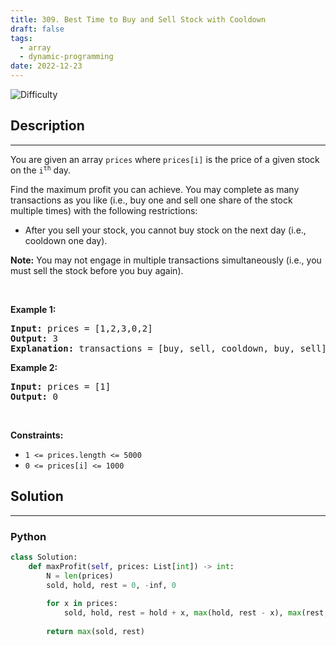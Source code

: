 ```yaml
---
title: 309. Best Time to Buy and Sell Stock with Cooldown
draft: false
tags: 
  - array
  - dynamic-programming
date: 2022-12-23
---
```


![Difficulty](https://img.shields.io/badge/Difficulty-Medium-blue.svg)

## Description

---
<p>You are given an array <code>prices</code> where <code>prices[i]</code> is the price of a given stock on the <code>i<sup>th</sup></code> day.</p>

<p>Find the maximum profit you can achieve. You may complete as many transactions as you like (i.e., buy one and sell one share of the stock multiple times) with the following restrictions:</p>

<ul>
	<li>After you sell your stock, you cannot buy stock on the next day (i.e., cooldown one day).</li>
</ul>

<p><strong>Note:</strong> You may not engage in multiple transactions simultaneously (i.e., you must sell the stock before you buy again).</p>

<p>&nbsp;</p>
<p><strong class="example">Example 1:</strong></p>

<pre>
<strong>Input:</strong> prices = [1,2,3,0,2]
<strong>Output:</strong> 3
<strong>Explanation:</strong> transactions = [buy, sell, cooldown, buy, sell]
</pre>

<p><strong class="example">Example 2:</strong></p>

<pre>
<strong>Input:</strong> prices = [1]
<strong>Output:</strong> 0
</pre>

<p>&nbsp;</p>
<p><strong>Constraints:</strong></p>

<ul>
	<li><code>1 &lt;= prices.length &lt;= 5000</code></li>
	<li><code>0 &lt;= prices[i] &lt;= 1000</code></li>
</ul>


## Solution

---
### Python
``` py title='best-time-to-buy-and-sell-stock-with-cooldown'
class Solution:
    def maxProfit(self, prices: List[int]) -> int:
        N = len(prices)
        sold, hold, rest = 0, -inf, 0
        
        for x in prices:
            sold, hold, rest = hold + x, max(hold, rest - x), max(rest, sold)
        
        return max(sold, rest)

```

